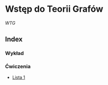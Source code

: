 # Wstęp do Teorii Grafów
###### WTG

## Index

  ### Wykład

  ### Ćwiczenia
  - [Lista 1](cw/lista-1.md)

